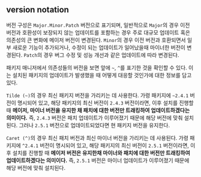 ## version notation

버전 구성은 `Major.Minor.Patch` 버전으로 표기되며, 일반적으로 `Major`의 경우 이전 버전과 호환성이 보장되지 않는 업데이트를 포함하는 경우
주로 대규모 업데이트 혹은 의존성의 큰 변화에 메이저 버전이 변경된다. `Minor`의 경우 이전 버전과 호환되면서 일부 새로운 기능이 추가되거나,
수정이 되는 업데이트가 일어났을때 마이너한 버전이 변경된다. `Patch`의 경우 버그 수정 및 성능 개선과 같은 업데이트에 따라 변경된다.

패키지 매니저에서 의존성들의 버전을 보면 앞에 `~`, `^`를 표기한 것을 확인할 수 있다. 이는 설치된 패키지의 업데이트가 발생했을 때 어떻게 대응할 것인가에
대한 정보를 담고 있다.

`Tilde (~)`의 경우 최신 패키지 버전을 가리키는 데 사용한다. 가령 패키지에 `~2.4.1` 버전이 명시되어 있고, 해당 패키지의 최신 버전이 `2.4.3` 버전이라면,
이후 설치를 진행할 때 **메이저, 마이너 버전을 유지한 채 패치에 대한 버전만 트래킹하여 업데이트하겠다는 의미이다.**
즉, `2.4.3` 버전은 패치 업데이트가 이루어졌기 때문에 해당 버전에 맞춰 설치된다. 그러나 `2.5.1` 버전으로 업데이트되었다면 현 패키지 버전을 유지한다.

`Caret (^)`의 경우 최신 패치 버전과 최신 마이너 버전을 가리키는 데 사용된다. 가령 패키지에 `^2.4.1` 버전이 명시되어 있고, 해당 패키지의 최신 버전이 `2.5.1` 버전이라면,
이후 설치를 진행할 때 **메이저 버전은 유지한채 마이너와 패치에 대한 버전만 트래킹하여 업데이트하겠다는 의미이다.**
즉, `2.5.1` 버전은 마이너 업데이트가 이루어졌기 때문에 해당 버전에 맞춰 설치된다.



